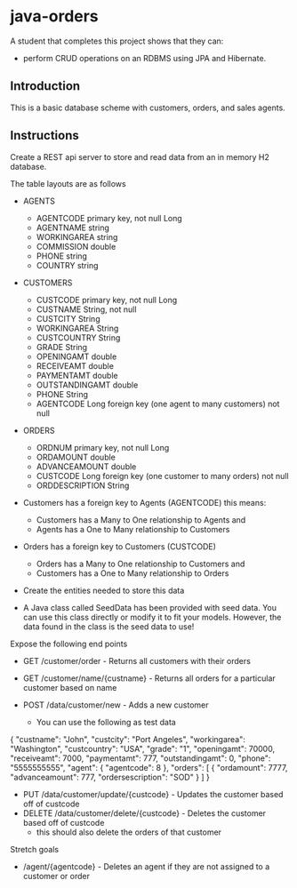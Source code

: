 # java-orders

A student that completes this project shows that they can:
* perform CRUD operations on an RDBMS using JPA and Hibernate.

## Introduction

This is a basic database scheme with customers, orders, and sales agents.

## Instructions

Create a REST api server to store and read data from an in memory H2 database. 

The table layouts are as follows

* AGENTS
  * AGENTCODE primary key, not null Long
  * AGENTNAME string
  * WORKINGAREA string
  * COMMISSION double
  * PHONE string
  * COUNTRY string

* CUSTOMERS
  * CUSTCODE primary key, not null Long
  * CUSTNAME String, not null
  * CUSTCITY String
  * WORKINGAREA String
  * CUSTCOUNTRY String
  * GRADE String
  * OPENINGAMT double
  * RECEIVEAMT double
  * PAYMENTAMT double
  * OUTSTANDINGAMT double
  * PHONE String
  * AGENTCODE Long foreign key (one agent to many customers) not null

* ORDERS
  * ORDNUM primary key, not null Long
  * ORDAMOUNT double
  * ADVANCEAMOUNT double
  * CUSTCODE Long foreign key (one customer to many orders) not null
  * ORDDESCRIPTION String

* Customers has a foreign key to Agents (AGENTCODE) this means:
  * Customers has a Many to One relationship to Agents and
  * Agents has a One to Many relationship to Customers

* Orders has a foreign key to Customers (CUSTCODE) 
  * Orders has a Many to One relationship to Customers and
  * Customers has a One to Many relationship to Orders

* Create the entities needed to store this data
* A Java class called SeedData has been provided with seed data. You can use this class directly or modify it to fit your models. However, the data found in the class is the seed data to use!
 
Expose the following end points

* GET /customer/order - Returns all customers with their orders
* GET /customer/name/{custname} - Returns all orders for a particular customer based on name

* POST /data/customer/new - Adds a new customer
  * You can use the following as test data
  
 {
    "custname": "John",
    "custcity": "Port Angeles",
    "workingarea": "Washington",
    "custcountry": "USA",
    "grade": "1",
    "openingamt": 70000,
    "receiveamt": 7000,
    "paymentamt": 777,
    "outstandingamt": 0,
    "phone": "5555555555",
    "agent": {
        "agentcode": 8
    },
    "orders": [
        {
            "ordamount": 7777,
            "advanceamount": 777,
            "ordersescription": "SOD"
        }
    ]
}


* PUT /data/customer/update/{custcode} - Updates the customer based off of custcode
* DELETE /data/customer/delete/{custcode} - Deletes the customer based off of custcode
  * this should also delete the orders of that customer

Stretch goals
* /agent/{agentcode} - Deletes an agent if they are not assigned to a customer or order
